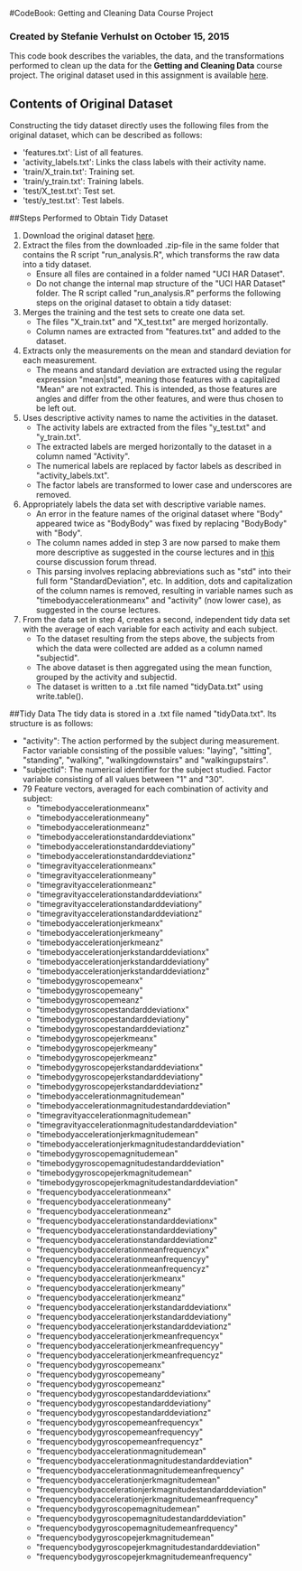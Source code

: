 #CodeBook: Getting and Cleaning Data Course Project
### Created by Stefanie Verhulst on October 15, 2015
This code book describes the variables, the data, and the transformations performed to clean up the data for the **Getting and Cleaning Data** course project.
The original dataset used in this assignment is available [here](https://d396qusza40orc.cloudfront.net/getdata%2Fprojectfiles%2FUCI%20HAR%20Dataset.zip).
## Contents of Original Dataset
Constructing the tidy dataset directly uses the following files from the original dataset, which can be described as follows:

* 'features.txt': List of all features.
* 'activity_labels.txt': Links the class labels with their activity name.
* 'train/X_train.txt': Training set.
* 'train/y_train.txt': Training labels.
* 'test/X_test.txt': Test set.
* 'test/y_test.txt': Test labels.

##Steps Performed to Obtain Tidy Dataset
1. Download the original dataset [here](https://d396qusza40orc.cloudfront.net/getdata%2Fprojectfiles%2FUCI%20HAR%20Dataset.zip).
2. Extract the files from the downloaded .zip-file in the same folder that contains the R script "run_analysis.R", which transforms the raw data into a tidy dataset.
     * Ensure all files are contained in a folder named "UCI HAR Dataset".
     * Do not change the internal map structure of the "UCI HAR Dataset" folder.
The R script called "run\_analysis.R" performs the following steps on the original dataset to obtain a tidy dataset: 
3. Merges the training and the test sets to create one data set.
     * The files "X\_train.txt" and "X\_test.txt" are merged horizontally.
     * Column names are extracted from "features.txt" and added to the dataset.
4. Extracts only the measurements on the mean and standard deviation for each measurement. 
     * The means and standard deviation are extracted using the regular expression "mean|std", meaning those features with a capitalized "Mean" are not extracted. This is intended, as those features are angles and differ from the other features, and were thus chosen to be left out.
5. Uses descriptive activity names to name the activities in the dataset.
     * The activity labels are extracted from the files "y\_test.txt" and "y\_train.txt".
     * The extracted labels are merged horizontally to the dataset in a column named "Activity".
     * The numerical labels are replaced by factor labels as described in "activity\_labels.txt".
     * The factor labels are transformed to lower case and underscores are removed.
6. Appropriately labels the data set with descriptive variable names. 
     * An error in the feature names of the original dataset where "Body" appeared twice as "BodyBody" was fixed by replacing "BodyBody" with "Body".
     * The column names added in step 3 are now parsed to make them more descriptive as suggested in the course lectures and in [this](https://class.coursera.org/getdata-033/forum/thread?thread_id=126) course discussion forum thread.
     * This parsing involves replacing abbreviations such as "std" into their full form "StandardDeviation", etc. In addition, dots and capitalization of the column names is removed, resulting in variable names such as "timebodyaccelerationmeanx" and "activity" (now lower case), as suggested in the course lectures.
7. From the data set in step 4, creates a second, independent tidy data set with the average of each variable for each activity and each subject.
     * To the dataset resulting from the steps above, the subjects from which the data were collected are added as a column named "subjectid".
     * The above dataset is then aggregated using the mean function, grouped by the activity and subjectid.
     * The dataset is written to a .txt file named "tidyData.txt" using write.table\(\).
     
##Tidy Data
The tidy data is stored in a .txt file named "tidyData.txt". Its structure is as follows:
* "activity": The action performed by the subject during measurement. Factor variable consisting of the possible values: "laying", "sitting", "standing", "walking", "walkingdownstairs" and "walkingupstairs".
* "subjectid": The numerical identifier for the subject studied. Factor variable consisting of all values between "1" and "30".
* 79 Feature vectors, averaged for each combination of activity and subject:
     * "timebodyaccelerationmeanx"                              
     * "timebodyaccelerationmeany"                              
     * "timebodyaccelerationmeanz"                          
	* "timebodyaccelerationstandarddeviationx"                 
	* "timebodyaccelerationstandarddeviationy"                 
	* "timebodyaccelerationstandarddeviationz"                 
	* "timegravityaccelerationmeanx"                           
	* "timegravityaccelerationmeany"                           
	* "timegravityaccelerationmeanz"                           
	* "timegravityaccelerationstandarddeviationx"              
	* "timegravityaccelerationstandarddeviationy"              
	* "timegravityaccelerationstandarddeviationz"              
	* "timebodyaccelerationjerkmeanx"                          
	* "timebodyaccelerationjerkmeany"                          
	* "timebodyaccelerationjerkmeanz"                          
	* "timebodyaccelerationjerkstandarddeviationx"             
	* "timebodyaccelerationjerkstandarddeviationy"             
	* "timebodyaccelerationjerkstandarddeviationz"             
	* "timebodygyroscopemeanx"                                 
	* "timebodygyroscopemeany"                                 
	* "timebodygyroscopemeanz"                                 
	* "timebodygyroscopestandarddeviationx"                    
	* "timebodygyroscopestandarddeviationy"                    
	* "timebodygyroscopestandarddeviationz"                    
	* "timebodygyroscopejerkmeanx"                             
	* "timebodygyroscopejerkmeany"                             
	* "timebodygyroscopejerkmeanz"                             
	* "timebodygyroscopejerkstandarddeviationx"                
	* "timebodygyroscopejerkstandarddeviationy"                
	* "timebodygyroscopejerkstandarddeviationz"                
	* "timebodyaccelerationmagnitudemean"                      
	* "timebodyaccelerationmagnitudestandarddeviation"         
	* "timegravityaccelerationmagnitudemean"                   
	* "timegravityaccelerationmagnitudestandarddeviation"      
	* "timebodyaccelerationjerkmagnitudemean"                  
	* "timebodyaccelerationjerkmagnitudestandarddeviation"     
	* "timebodygyroscopemagnitudemean"                         
	* "timebodygyroscopemagnitudestandarddeviation"            
	* "timebodygyroscopejerkmagnitudemean"                     
	* "timebodygyroscopejerkmagnitudestandarddeviation"        
	* "frequencybodyaccelerationmeanx"                         
	* "frequencybodyaccelerationmeany"                         
	* "frequencybodyaccelerationmeanz"                         
	* "frequencybodyaccelerationstandarddeviationx"            
	* "frequencybodyaccelerationstandarddeviationy"            
	* "frequencybodyaccelerationstandarddeviationz"            
	* "frequencybodyaccelerationmeanfrequencyx"                
	* "frequencybodyaccelerationmeanfrequencyy"                
	* "frequencybodyaccelerationmeanfrequencyz"                
	* "frequencybodyaccelerationjerkmeanx"                     
	* "frequencybodyaccelerationjerkmeany"                     
	* "frequencybodyaccelerationjerkmeanz"                     
	* "frequencybodyaccelerationjerkstandarddeviationx"        
	* "frequencybodyaccelerationjerkstandarddeviationy"        
	* "frequencybodyaccelerationjerkstandarddeviationz"        
	* "frequencybodyaccelerationjerkmeanfrequencyx"            
	* "frequencybodyaccelerationjerkmeanfrequencyy"            
	* "frequencybodyaccelerationjerkmeanfrequencyz"            
	* "frequencybodygyroscopemeanx"                            
	* "frequencybodygyroscopemeany"                            
	* "frequencybodygyroscopemeanz"                            
	* "frequencybodygyroscopestandarddeviationx"               
	* "frequencybodygyroscopestandarddeviationy"               
	* "frequencybodygyroscopestandarddeviationz"               
	* "frequencybodygyroscopemeanfrequencyx"                   
	* "frequencybodygyroscopemeanfrequencyy"                   
	* "frequencybodygyroscopemeanfrequencyz"                   
	* "frequencybodyaccelerationmagnitudemean"                 
	* "frequencybodyaccelerationmagnitudestandarddeviation"    
	* "frequencybodyaccelerationmagnitudemeanfrequency"        
	* "frequencybodyaccelerationjerkmagnitudemean"             
	* "frequencybodyaccelerationjerkmagnitudestandarddeviation"
	* "frequencybodyaccelerationjerkmagnitudemeanfrequency"    
	* "frequencybodygyroscopemagnitudemean"                    
	* "frequencybodygyroscopemagnitudestandarddeviation"       
	* "frequencybodygyroscopemagnitudemeanfrequency"           
	* "frequencybodygyroscopejerkmagnitudemean"                
	* "frequencybodygyroscopejerkmagnitudestandarddeviation"   
	* "frequencybodygyroscopejerkmagnitudemeanfrequency" 
	